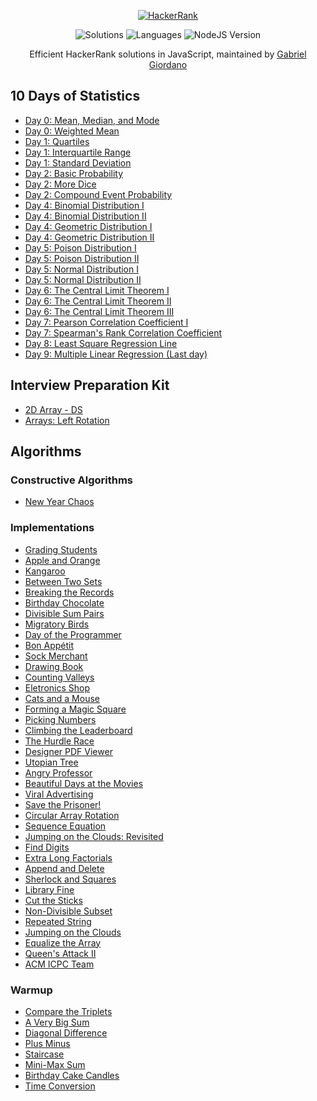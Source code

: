 <p align="center">
  <a href="https://www.hackerrank.com/gabrielgiordano">
    <img alt="HackerRank" src="https://raw.githubusercontent.com/gabrielgiordan/HackerRank/master/hacker-rank-logo.png">
  </a>
</p>
<p align="center">
  <img alt="Solutions" src="https://img.shields.io/badge/Solutions-74-brightgreen.svg?longCache=true&style=for-the-badge">
  <img alt="Languages" src="https://img.shields.io/badge/Languages-JavaScript-brightgreen.svg?longCache=true&style=for-the-badge">
  <img alt="NodeJS Version" src="https://img.shields.io/node/v/carbon.svg?style=for-the-badge"
</p>
<p align="center">
  Efficient HackerRank solutions in JavaScript, maintained by <a alt="HackerRank Profile" href="https://www.hackerrank.com/gabrielgiordano" >Gabriel Giordano</a>
</p>

## 10 Days of Statistics
- [Day 0: Mean, Median, and Mode](10-days-of-statistics/s10-basic-statistics.js)
- [Day 0: Weighted Mean](10-days-of-statistics/s10-weighted-mean.js)
- [Day 1: Quartiles](10-days-of-statistics/s10-quartiles.js)
- [Day 1: Interquartile Range](10-days-of-statistics/s10-interquartile-range.js)
- [Day 1: Standard Deviation](10-days-of-statistics/s10-standard-deviation.js)
- [Day 2: Basic Probability](10-days-of-statistics/s10-mcq-1.js)
- [Day 2: More Dice](10-days-of-statistics/s10-mcq-2.js)
- [Day 2: Compound Event Probability](10-days-of-statistics/s10-mcq-3.js)
- [Day 4: Binomial Distribution I](10-days-of-statistics/s10-binomial-distribution-1.js)
- [Day 4: Binomial Distribution II](10-days-of-statistics/s10-binomial-distribution-2.js)
- [Day 4: Geometric Distribution I](10-days-of-statistics/s10-geometric-distribution-1.js)
- [Day 4: Geometric Distribution II](10-days-of-statistics/s10-geometric-distribution-2.js)
- [Day 5: Poison Distribution I](10-days-of-statistics/s10-poisson-distribution-1.js)
- [Day 5: Poison Distribution II](10-days-of-statistics/s10-poisson-distribution-2.js)
- [Day 5: Normal Distribution I](10-days-of-statistics/s10-normal-distribution-1.js)
- [Day 5: Normal Distribution II](10-days-of-statistics/s10-normal-distribution-2.js)
- [Day 6: The Central Limit Theorem I](10-days-of-statistics/s10-the-central-limit-theorem-1.js)
- [Day 6: The Central Limit Theorem II](10-days-of-statistics/s10-the-central-limit-theorem-2.js)
- [Day 6: The Central Limit Theorem III](10-days-of-statistics/s10-the-central-limit-theorem-3.js)
- [Day 7: Pearson Correlation Coefficient I](10-days-of-statistics/s10-pearson-correlation-coefficient.js)
- [Day 7: Spearman's Rank Correlation Coefficient](10-days-of-statistics/s10-spearman-rank-correlation-coefficient.js)
- [Day 8: Least Square Regression Line](10-days-of-statistics/s10-least-square-regression-line.js)
- [Day 9: Multiple Linear Regression (Last day)](10-days-of-statistics/s10-multiple-linear-regression.js)

## Interview Preparation Kit
- [2D Array - DS](interview-preparation-kit/2d-array.js)
- [Arrays: Left Rotation](interview-preparation-kit/array-left-rotation.js)

## Algorithms

### Constructive Algorithms
- [New Year Chaos](algorithms/constructive-algorithms/new-year-chaos.js)

### Implementations
- [Grading Students](algorithms/implementation/grading.js)
- [Apple and Orange](algorithms/implementation/apple-and-orange.js)
- [Kangaroo](algorithms/implementation/kangaroo.js)
- [Between Two Sets](algorithms/implementation/between-two-sets.js)
- [Breaking the Records](algorithms/implementation/breaking-best-and-worst-records.js)
- [Birthday Chocolate](algorithms/implementation/the-birthday-bar.js)
- [Divisible Sum Pairs](algorithms/implementation/divisible-sum-pairs.js)
- [Migratory Birds](algorithms/implementation/migratory-birds.js)
- [Day of the Programmer](algorithms/implementation/day-of-the-programmer.js)
- [Bon Appétit](algorithms/implementation/bon-appetit.js)
- [Sock Merchant](algorithms/implementation/sock-merchant.js)
- [Drawing Book](algorithms/implementation/drawing-book.js)
- [Counting Valleys](algorithms/implementation/counting-valleys.js)
- [Eletronics Shop](algorithms/implementation/electronics-shop.js)
- [Cats and a Mouse](algorithms/implementation/cats-and-a-mouse.js)
- [Forming a Magic Square](algorithms/implementation/magic-square-forming.js)
- [Picking Numbers](algorithms/implementation/picking-numbers.js)
- [Climbing the Leaderboard](algorithms/implementation/climbing-the-leaderboard.js)
- [The Hurdle Race](algorithms/implementation/the-hurdle-race.js)
- [Designer PDF Viewer](algorithms/implementation/designer-pdf-viewer.js)
- [Utopian Tree](algorithms/implementation/utopian-tree.js)
- [Angry Professor](algorithms/implementation/angry-professor.js)
- [Beautiful Days at the Movies](algorithms/implementation/beautiful-days-at-the-movies.js)
- [Viral Advertising](algorithms/implementation/strange-advertising.js)
- [Save the Prisoner!](algorithms/implementation/save-the-prisoner.js)
- [Circular Array Rotation](algorithms/implementation/circular-array-rotation.js)
- [Sequence Equation](algorithms/implementation/permutation-equation.js)
- [Jumping on the Clouds: Revisited](algorithms/implementation/jumping-on-the-clouds-revisited.js)
- [Find Digits](algorithms/implementation/find-digits.js)
- [Extra Long Factorials](algorithms/implementation/extra-long-factorials.js)
- [Append and Delete](algorithms/implementation/append-and-delete.js)
- [Sherlock and Squares](algorithms/implementation/sherlock-and-squares.js)
- [Library Fine](algorithms/implementation/library-fine.js)
- [Cut the Sticks](algorithms/implementation/cut-the-sticks.js)
- [Non-Divisible Subset](algorithms/implementation/non-divisible-subset.js)
- [Repeated String](algorithms/implementation/repeated-string.js)
- [Jumping on the Clouds](algorithms/implementation/jumping-on-the-clouds.js)
- [Equalize the Array](algorithms/implementation/equality-in-a-array.js)
- [Queen's Attack II](algorithms/implementation/queens-attack-2.js)
- [ACM ICPC Team](algorithms/implementation/acm-icpc-team.js)

### Warmup
- [Compare the Triplets](algorithms/warmup/compare-the-triplets.js)
- [A Very Big Sum](algorithms/warmup/a-very-big-sum.js)
- [Diagonal Difference](algorithms/warmup/diagonal-difference.js)
- [Plus Minus](algorithms/warmup/plus-minus.js)
- [Staircase](algorithms/warmup/staircase.js)
- [Mini-Max Sum](algorithms/warmup/mini-max-sum.js)
- [Birthday Cake Candles](algorithms/warmup/birthday-cake-candles.js)
- [Time Conversion](algorithms/warmup/time-conversion.js)
